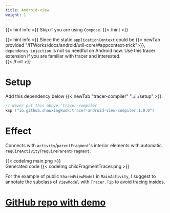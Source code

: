 ```yaml
---
title: Android-view
weight: 1
---
```


{{< hint info >}}
Skip if you are using `Compose`. 
{{< /hint >}}

{{< hint info >}}
Since the static `applicationContext` could be {{< newTab provided "/ITWorks/docs/android/util-core/#appcontext-trick">}}, `dependency injection` is not so needful on Android now. Use this tracer extension if you 
are familiar with tracer and interested.  
{{< /hint >}}

# Setup
Add this dependency below {{< newTab "tracer-compiler" "../../setup" >}}.
```kotlin
// Never put this above 'tracer-compiler'
ksp ("io.github.shawxingkwok:tracer-android-view-compiler:1.0.0")
```

# Effect
Connects with `activity`/`parentFragment`'s interior elements with automatic 
`requireActivity`/`requireParentFragment`.

{{< codeImg main.png >}}
<br>
Generated code
{{< codeImg childFragmentTracer.png >}}

For the example of public `SharedViewModel` in `MainActivity`, I suggest to annotate the subclass of `ViewModel` 
with `Tracer.Tip` to avoid tracing insides. 

# <a href="https://github.com/ShawxingKwok/Tracer-AndroidView" target="_blank"> GitHub repo with demo</a>